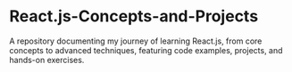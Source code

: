 # React.js-Concepts-and-Projects
A repository documenting my journey of learning React.js, from core concepts to advanced techniques, featuring code examples, projects, and hands-on exercises.
